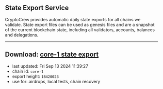 ## State Export Service
CryptoCrew provides automatic daily state exports for all chains we validate. State export files can be used as genesis files and are a snapshot of the current blockchain state, including all validators, accounts, balances and delegations.

---
**Download: [core-1 state export](https://dl-eu2.ccvalidators.com/SERVICE/persistence/core-1_export_18420023.json)**
---

- last updated: Fri Sep 13 2024 11:39:27
- chain id: `core-1`
- export height: `18420023`
- use for: airdrops, local tests, chain recovery
